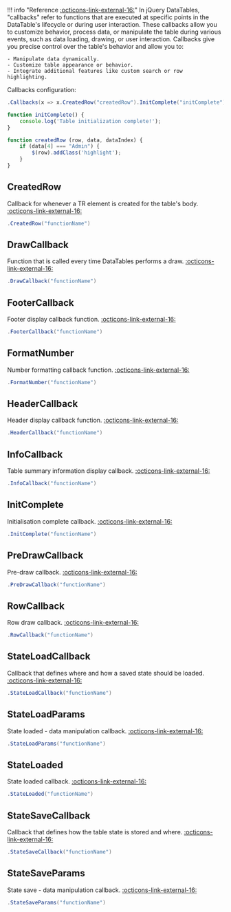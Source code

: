 !!! info "Reference [:octicons-link-external-16:](https://datatables.net/reference/option/?extn=DataTables%20-%20Callbacks)"
	In jQuery DataTables, "callbacks" refer to functions that are executed at specific points in the DataTable's lifecycle or during user interaction. 
	These callbacks allow you to customize behavior, process data, or manipulate the table during various events, such as data loading, drawing, or user interaction.
	Callbacks give you precise control over the table's behavior and allow you to:
	
	- Manipulate data dynamically.
	- Customize table appearance or behavior.
	- Integrate additional features like custom search or row highlighting.

Callbacks configuration:
```csharp
.Callbacks(x => x.CreatedRow("createdRow").InitComplete("initComplete"))
```
```javascript
function initComplete() {
    console.log('Table initialization complete!');
}
```
```javascript
function createdRow (row, data, dataIndex) {
    if (data[4] === "Admin") {
        $(row).addClass('highlight');
    }
}
```
	
## CreatedRow
Callback for whenever a TR element is created for the table's body.
[:octicons-link-external-16:](https://datatables.net/reference/option/createdRow)
```csharp
.CreatedRow("functionName")
```

## DrawCallback
Function that is called every time DataTables performs a draw. 
[:octicons-link-external-16:](https://datatables.net/reference/option/drawCallback)
```csharp
.DrawCallback("functionName")
```

## FooterCallback
Footer display callback function.
[:octicons-link-external-16:](https://datatables.net/reference/option/footerCallback)
```csharp
.FooterCallback("functionName")
```

## FormatNumber
Number formatting callback function.
[:octicons-link-external-16:](https://datatables.net/reference/option/formatNumber)
```csharp
.FormatNumber("functionName")
```

## HeaderCallback
Header display callback function.
[:octicons-link-external-16:](https://datatables.net/reference/option/headerCallback)
```csharp
.HeaderCallback("functionName")
```

## InfoCallback
Table summary information display callback.
[:octicons-link-external-16:](https://datatables.net/reference/option/infoCallback)
```csharp
.InfoCallback("functionName")
```

## InitComplete
Initialisation complete callback.
[:octicons-link-external-16:](https://datatables.net/reference/option/initComplete)
```csharp
.InitComplete("functionName")
```

## PreDrawCallback
Pre-draw callback.
[:octicons-link-external-16:](https://datatables.net/reference/option/preDrawCallback)
```csharp
.PreDrawCallback("functionName")
```

## RowCallback
Row draw callback.
[:octicons-link-external-16:](https://datatables.net/reference/option/rowCallback)
```csharp
.RowCallback("functionName")
```

## StateLoadCallback
Callback that defines where and how a saved state should be loaded.
[:octicons-link-external-16:](https://datatables.net/reference/option/stateLoadCallback)
```csharp
.StateLoadCallback("functionName")
```

## StateLoadParams
State loaded - data manipulation callback.
[:octicons-link-external-16:](https://datatables.net/reference/option/stateLoadParams)
```csharp
.StateLoadParams("functionName")
```

## StateLoaded
State loaded callback.
[:octicons-link-external-16:](https://datatables.net/reference/option/stateLoaded)
```csharp
.StateLoaded("functionName")
```

## StateSaveCallback
Callback that defines how the table state is stored and where.
[:octicons-link-external-16:](https://datatables.net/reference/option/stateSaveCallback)
```csharp
.StateSaveCallback("functionName")
```

## StateSaveParams
State save - data manipulation callback.
[:octicons-link-external-16:](https://datatables.net/reference/option/stateSaveParams)
```csharp
.StateSaveParams("functionName")
```

